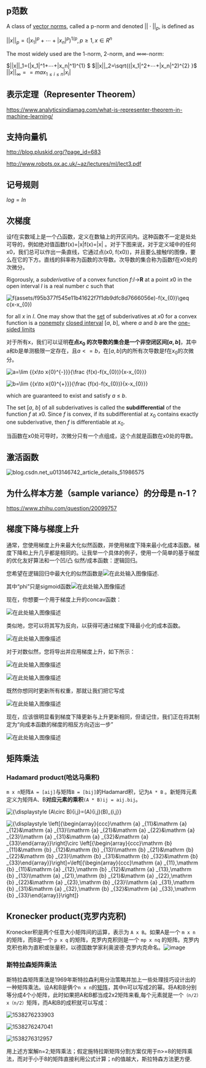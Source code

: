

## p范数

A class of [vector norms](http://planetmath.org/vectornorm), called a p-norm and denoted $||⋅||_p$, is defined as

$||x||_p=(|x_1|^p+⋯+|x_n|^p)^{1/p} ,p≥1,x∈R^n$

The most widely used are the 1-norm, 2-norm, and ∞∞-norm:

$||x||_1=(|x_1|^1+⋯+|x_n|^1)^{1} $
$||x||_2=\sqrt{(|x_1|^2+⋯+|x_n|^2)^{2} }$
$||x||_∞== max_{1≤i≤n}|x_i|$

## 表示定理（Representer Theorem）

https://www.analyticsindiamag.com/what-is-representer-theorem-in-machine-learning/

## 支持向量机

http://blog.pluskid.org/?page_id=683

http://www.robots.ox.ac.uk/~az/lectures/ml/lect3.pdf

## 记号规则

$log=ln$

## 次梯度

设f在实数域上是一个凸函数，定义在数轴上的开区间内。这种函数不一定是处处可导的，例如绝对值函数f(x)=|x|f(x)=|x| 。对于下图来说，对于定义域中的任何x0，我们总可以作出一条直线，它通过点(x0, f(x0))，并且要么接触f的图像，要么在它的下方。直线的斜率称为函数的次导数。次导数的集合称为函数f在x0处的次微分。

Rigorously, a *subderivative* of a convex function *f*:*I*→**R** at a point *x*0 in the open interval *I* is a real number *c* such that

![f(assets/f95b377f545e11b41622f7f1db9dfc8d7666056e)-f(x_{0})\geq c(x-x_{0})](https://wikimedia.org/api/rest_v1/media/math/render/svg/f95b377f545e11b41622f7f1db9dfc8d7666056e)

for all *x* in *I*. One may show that the [set](https://en.wikipedia.org/wiki/Set_(mathematics)) of subderivatives at *x*0 for a convex function is a [nonempty](https://en.wikipedia.org/wiki/Empty_set) [closed interval](https://en.wikipedia.org/wiki/Closed_interval) [*a*, *b*], where *a* and *b* are the [one-sided limits](https://en.wikipedia.org/wiki/One-sided_limit)

对于所有x，我们可以证明**在点$x_0$ 的次导数的集合是一个非空闭区间$[a,b]$**，其中a和b是单测极限一定存在，且$a<=b$，在$[a,b]$内的所有次导数是f在$x_0$的次微分。

![a=\lim _{{x\to x_{0}^{-}}}{\frac  {f(x)-f(x_{0})}{x-x_{0}}}](https://wikimedia.org/api/rest_v1/media/math/render/svg/c73352f25b3e8547a685a1b7b5f60e833519eb62)

![b=\lim _{{x\to x_{0}^{+}}}{\frac  {f(x)-f(x_{0})}{x-x_{0}}}](https://wikimedia.org/api/rest_v1/media/math/render/svg/cf7130df8ba8fcf200258555c8e095948e8f4413)

which are guaranteed to exist and satisfy *a* ≤ *b*.

The set [*a*, *b*] of all subderivatives is called the **subdifferential** of the function *f* at *x*0. Since *f* is convex, if its subdifferential at $x_{0}$ contains exactly one subderivative, then *f* is differentiable at $x_{0}$.

当函数在x0处可导时，次微分只有一个点组成，这个点就是函数在x0处的导数。

## 激活函数

![blog.csdn.net_u013146742_article_details_51986575](assets/blog.csdn.net_u013146742_article_details_51986575.png)

## 为什么样本方差（sample variance）的分母是 n-1？

https://www.zhihu.com/question/20099757

## 梯度下降与梯度上升

通常，您使用梯度上升来最大化似然函数，并使用梯度下降来最小化成本函数。梯度下降和上升几乎都是相同的。让我举一个具体的例子，使用一个简单的基于梯度的优化友好算法和一个凹/凸 似然/成本函数：逻辑回归。

您希望在逻辑回归中最大化的似然函数是![在此处输入图像描述](https://i.stack.imgur.com/vRpFZ.png).

其中“phi”只是sigmoid函数![在此处输入图像描述](https://i.stack.imgur.com/BGoE9.png)

现在，你想要一个用于梯度上升的concav函数：

![在此处输入图像描述](https://i.stack.imgur.com/VCrcH.png)

类似地，您可以将其写为反向，以获得可通过梯度下降最小化的成本函数。

![在此处输入图像描述](https://i.stack.imgur.com/hj0WT.png)

对于对数似然，您将导出并应用梯度上升，如下所示：

![在此处输入图像描述](https://i.stack.imgur.com/6lpk9.png)

![在此处输入图像描述](https://i.stack.imgur.com/SPD75.png)

既然你想同时更新所有权重，那就让我们把它写成

![在此处输入图像描述](https://i.stack.imgur.com/x6Hn6.png)

现在，应该很明显看到梯度下降更新与上升更新相同，但请记住，我们正在将其制定为“向成本函数的梯度的相反方向迈出一步”

![在此处输入图像描述](https://i.stack.imgur.com/j9xHh.png)

## 矩阵乘法

### Hadamard product(哈达马乘积)

`m x n`矩阵`A = [aij]`与矩阵`B = [bij]`的Hadamard积，记为`A * B` 。新矩阵元素定义为矩阵A、B**对应元素的乘积**`(A * B)ij = aij.bij`。

![{\displaystyle (A\circ B)_{i,j}=(A)_{i,j}(B)_{i,j}}](https://wikimedia.org/api/rest_v1/media/math/render/svg/0c463ca925b4af07b1ac93b1c9a56d562ba1c2dc)

![{\displaystyle \left[{\begin{array}{ccc}\mathrm {a} _{11}&\mathrm {a} _{12}&\mathrm {a} _{13}\\\mathrm {a} _{21}&\mathrm {a} _{22}&\mathrm {a} _{23}\\\mathrm {a} _{31}&\mathrm {a} _{32}&\mathrm {a} _{33}\end{array}}\right]\circ \left[{\begin{array}{ccc}\mathrm {b} _{11}&\mathrm {b} _{12}&\mathrm {b} _{13}\\\mathrm {b} _{21}&\mathrm {b} _{22}&\mathrm {b} _{23}\\\mathrm {b} _{31}&\mathrm {b} _{32}&\mathrm {b} _{33}\end{array}}\right]=\left[{\begin{array}{ccc}\mathrm {a} _{11}\,\mathrm {b} _{11}&\mathrm {a} _{12}\,\mathrm {b} _{12}&\mathrm {a} _{13}\,\mathrm {b} _{13}\\\mathrm {a} _{21}\,\mathrm {b} _{21}&\mathrm {a} _{22}\,\mathrm {b} _{22}&\mathrm {a} _{23}\,\mathrm {b} _{23}\\\mathrm {a} _{31}\,\mathrm {b} _{31}&\mathrm {a} _{32}\,\mathrm {b} _{32}&\mathrm {a} _{33}\,\mathrm {b} _{33}\end{array}}\right]}](https://wikimedia.org/api/rest_v1/media/math/render/svg/06e3f6abf1511656029ce58b89695b687789aa9c)



## Kronecker product(克罗内克积)

Kronecker积是两个任意大小矩阵间的运算，表示为 `A x B`。如果A是一个 `m x n` 的矩阵，而B是一个 `p x q` 的矩阵，克罗内克积则是一个 `mp x nq` 的矩阵。克罗内克积也称为直积或张量积，以德国数学家利奥波德·克罗内克命名。![image](https://gss2.bdstatic.com/9fo3dSag_xI4khGkpoWK1HF6hhy/baike/c0%3Dbaike116%2C5%2C5%2C116%2C38/sign=7dde9e4076c6a7efad2ba0749c93c434/d009b3de9c82d1585670622e800a19d8bd3e42ba.jpg)

### 斯特拉森矩阵乘法

斯特拉森矩阵乘法是1969年斯特拉森利用分治策略并加上一些处理技巧设计出的一种矩阵乘法。设A和B是俩个`n x n`的[矩阵](https://baike.baidu.com/item/%E7%9F%A9%E9%98%B5/18069)，其中n可以写成2的幂。将A和B分别等分成4个小矩阵，此时如果把A和B都当成2x2矩阵来看,每个元素就是一个`（n/2）x（n/2）`矩阵，而A和B的成积就可以写成：

![1538276233903](assets/1538276233903.png)

![1538276247041](assets/1538276247041.png)

![1538276312957](assets/1538276312957.png)

用上述方案解n=2;矩阵乘法；假定施特拉斯矩阵分割方案仅用于n>=8的矩阵乘法，而对于小于8的矩阵直接利用公式计算；n的值越大，斯拉特森方法更方便.